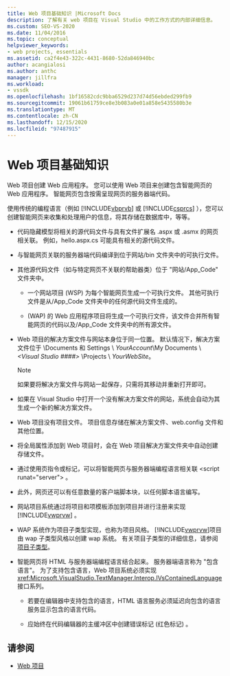 ```yaml
---
title: Web 项目基础知识 |Microsoft Docs
description: 了解有关 web 项目在 Visual Studio 中的工作方式的内部详细信息。
ms.custom: SEO-VS-2020
ms.date: 11/04/2016
ms.topic: conceptual
helpviewer_keywords:
- web projects, essentials
ms.assetid: ca2f4e43-322c-4431-8680-52da846940bc
author: acangialosi
ms.author: anthc
manager: jillfra
ms.workload:
- vssdk
ms.openlocfilehash: 1bf16582cdc9bba6529d237d74d56ebded299fb9
ms.sourcegitcommit: 19061b61759ce8e3b083a0e01a858e5435580b3e
ms.translationtype: MT
ms.contentlocale: zh-CN
ms.lasthandoff: 12/15/2020
ms.locfileid: "97487915"
---
```

# <a name="web-project-essentials"></a>Web 项目基础知识
Web 项目创建 Web 应用程序。 您可以使用 Web 项目来创建包含智能网页的 Web 应用程序。 智能网页包含按需呈现网页的服务器端代码。

 使用传统的编程语言（例如 [!INCLUDE[vbprvb](../../code-quality/includes/vbprvb_md.md)] 或 [!INCLUDE[csprcs](../../data-tools/includes/csprcs_md.md)] ），您可以创建智能网页来收集和处理用户的信息，将其存储在数据库中，等等。

- 代码隐藏模型将相关的源代码文件与具有文件扩展名 .aspx 或 .asmx 的网页相关联。 例如，hello.aspx.cs 可能具有相关的源代码文件。

- 与智能网页关联的服务器端代码编译到位于网站/bin 文件夹中的可执行文件。

- 其他源代码文件（如与特定网页不关联的帮助器类）位于 "网站/App_Code" 文件夹中。

  - 一个网站项目 (WSP) 为每个智能网页生成一个可执行文件。 其他可执行文件是从/App_Code 文件夹中的任何源代码文件生成的。

  -  (WAP) 的 Web 应用程序项目将生成一个可执行文件，该文件合并所有智能网页的代码以及/App_Code 文件夹中的所有源文件。

- Web 项目的解决方案文件与网站本身位于同一位置。 默认情况下，解决方案文件位于 \Documents 和 Settings \\ *YourAccount*\My Documents \\ *\<Visual Studio ####>* \Projects \\ *YourWebSite*。

  > [!NOTE]
  > 如果要将解决方案文件与网站一起保存，只需将其移动并重新打开即可。

- 如果在 Visual Studio 中打开一个没有解决方案文件的网站，系统会自动为其生成一个新的解决方案文件。

- Web 项目没有项目文件。 项目信息存储在解决方案文件、web.config 文件和其他位置。

- 将全局属性添加到 Web 项目时，会在 Web 项目解决方案文件夹中自动创建存储文件。

- 通过使用页指令或标记，可以将智能网页与服务器端编程语言相关联 \<script runat="server"> 。

- 此外，网页还可以有任意数量的客户端脚本块，以任何脚本语言编写。

- 网站项目系统通过将项目和项模板添加到项目并进行注册来实现 [!INCLUDE[vwprvw](../../extensibility/internals/includes/vwprvw_md.md)] 。

- WAP 系统作为项目子类型实现，也称为项目风格。 [!INCLUDE[vwprvw](../../extensibility/internals/includes/vwprvw_md.md)]项目由 wap 子类型风格以创建 wap 系统。 有关项目子类型的详细信息，请参阅 [项目子类型](../../extensibility/internals/project-subtypes.md)。

- 智能网页将 HTML 与服务器端编程语言结合起来。 服务器端语言称为 "包含语言"。 为了支持包含语言，Web 项目系统必须实现 <xref:Microsoft.VisualStudio.TextManager.Interop.IVsContainedLanguage> 接口系列。

  - 若要在编辑器中支持包含的语言，HTML 语言服务必须延迟向包含的语言服务显示包含的语言代码。

  - 应始终在代码编辑器的主缓冲区中创建错误标记 (红色标记) 。

## <a name="see-also"></a>请参阅
- [Web 项目](../../extensibility/internals/web-projects.md)
